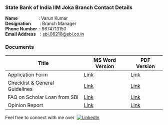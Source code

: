 
### State Bank of India IIM Joka Branch Contact Details

**Name**&emsp;&emsp;&emsp;&emsp;&ensp;&nbsp;: Varun Kumar 
<br/>**Designation**&emsp;&emsp;: Branch Manager
<br/>**Phone Number**&ensp;: 9674713150
<br/>**Email Address**&emsp;: sbi.06210@sbi.co.in

### Documents

| Title | MS Word Version | PDF Version |
|--|--|--|
| Application Form | [Link](https://1drv.ms/w/s!AuxhR8Xq6TYtg_w6MycX-JxbMrMSgA?e=HkZg0I) |[Link](/SBI_Loan_Documents/PDF_Version/APPLICATION-FORM.pdf) |
| Checklist & General Guidelines | [Link](MS_Word_Version/CHECKLIST-&-GENERAL-GUIDELINES.DOC) |[Link](/SBI_Loan_Documents/PDF_Version/CHECKLIST-&-GENERAL-GUIDELINES.pdf) |
| FAQ on Scholar Loan from SBI | [Link](MS_Word_Version/FAQ-on-Scholar-Loan-from-SBI-IIM.docx) |[Link](/SBI_Loan_Documents/PDF_Version/FAQ-on-Scholar-Loan-from-SBI-IIM.pdf) |
| Opinion Report | [Link](MS_Word_Version/OPINION-REPORT.doc) |[Link](/SBI_Loan_Documents/PDF_Version/OPINION-REPORT.pdf) |

Feel free to connect with me over&nbsp; [![LinkedIn][linkedin-shield]][linkedin-url]

<!-- MARKDOWN LINKS & IMAGES -->
<!-- https://www.markdownguide.org/basic-syntax/#reference-style-links -->
[linkedin-shield]: https://img.shields.io/badge/-LinkedIn-black.svg?style=flat-square&logo=linkedin&colorB=00008b
[linkedin-url]: https://www.linkedin.com/in/abhishekray1/
[SBI-shield]: https://img.shields.io/badge/-SBI-black.svg?style=flat-square&logo=SBI&colorB=00008b
